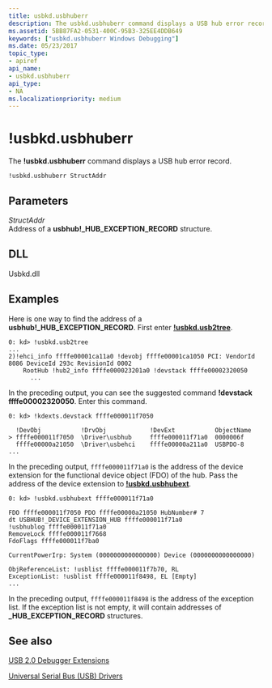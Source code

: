 ```yaml
---
title: usbkd.usbhuberr
description: The usbkd.usbhuberr command displays a USB hub error record.
ms.assetid: 5BB87FA2-0531-400C-95B3-325EE4DDB649
keywords: ["usbkd.usbhuberr Windows Debugging"]
ms.date: 05/23/2017
topic_type:
- apiref
api_name:
- usbkd.usbhuberr
api_type:
- NA
ms.localizationpriority: medium
---
```


# !usbkd.usbhuberr


The **!usbkd.usbhuberr** command displays a USB hub error record.

```dbgcmd
!usbkd.usbhuberr StructAddr
```

## <span id="ddk__devobj_dbg"></span><span id="DDK__DEVOBJ_DBG"></span>Parameters


<span id="_______StructAddr______"></span><span id="_______structaddr______"></span><span id="_______STRUCTADDR______"></span> *StructAddr*   
Address of a **usbhub!\_HUB\_EXCEPTION\_RECORD** structure.

## <span id="DLL"></span><span id="dll"></span>DLL


Usbkd.dll

Examples
--------

Here is one way to find the address of a **usbhub!\_HUB\_EXCEPTION\_RECORD**. First enter [**!usbkd.usb2tree**](-usbkd-usb2tree.md).

```dbgcmd
0: kd> !usbkd.usb2tree
...
2)!ehci_info ffffe00001ca11a0 !devobj ffffe00001ca1050 PCI: VendorId 8086 DeviceId 293c RevisionId 0002 
    RootHub !hub2_info ffffe000023201a0 !devstack ffffe00002320050
      ...
```

In the preceding output, you can see the suggested command **!devstack ffffe00002320050**. Enter this command.

```dbgcmd
0: kd> !kdexts.devstack ffffe000011f7050

  !DevObj           !DrvObj            !DevExt           ObjectName
> ffffe000011f7050  \Driver\usbhub     ffffe000011f71a0  0000006f
  ffffe00000a21050  \Driver\usbehci    ffffe00000a211a0  USBPDO-8
...
```

In the preceding output, `ffffe000011f71a0` is the address of the device extension for the functional device object (FDO) of the hub. Pass the address of the device extension to [**!usbkd.usbhubext**](-usbkd-usbhubext.md).

```dbgcmd
0: kd> !usbkd.usbhubext ffffe000011f71a0

FDO ffffe000011f7050 PDO ffffe00000a21050 HubNumber# 7
dt USBHUB!_DEVICE_EXTENSION_HUB ffffe000011f71a0
!usbhublog ffffe000011f71a0
RemoveLock ffffe000011f7668
FdoFlags ffffe000011f7ba0

CurrentPowerIrp: System (0000000000000000) Device (0000000000000000)

ObjReferenceList: !usblist ffffe000011f7b70, RL 
ExceptionList: !usblist ffffe000011f8498, EL [Empty]
...
```

In the preceding output, `ffffe000011f8498` is the address of the exception list. If the exception list is not empty, it will contain addresses of **\_HUB\_EXCEPTION\_RECORD** structures.


## <span id="see_also"></span>See also


[USB 2.0 Debugger Extensions](usb-2-0-extensions.md)

[Universal Serial Bus (USB) Drivers](../usbcon/index.md)

 

